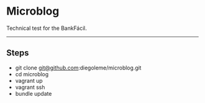 # Microblog
Technical test for the BankFácil.

____

## Steps
- git clone git@github.com:diegoleme/microblog.git
- cd microblog
- vagrant up
- vagrant ssh
- bundle update
